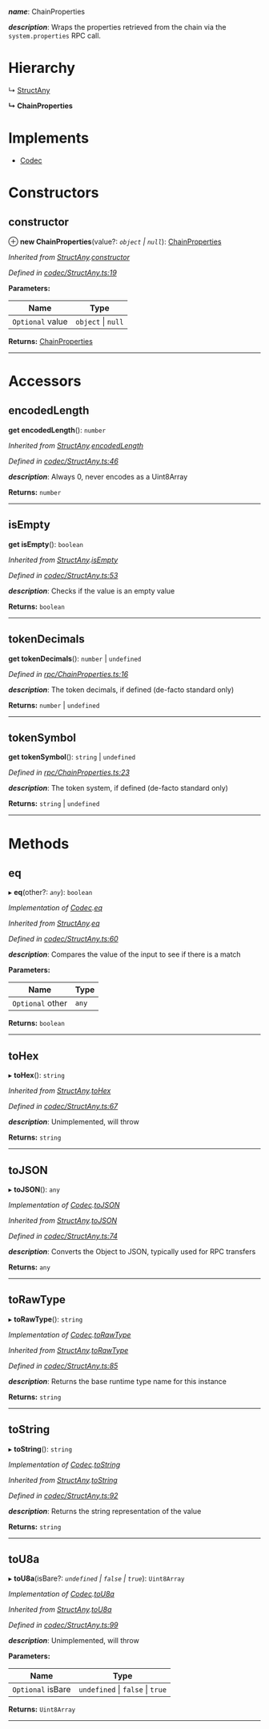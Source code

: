 

*__name__*: ChainProperties

*__description__*: Wraps the properties retrieved from the chain via the `system.properties` RPC call.

# Hierarchy

↳  [StructAny](_codec_structany_.structany.md)

**↳ ChainProperties**

# Implements

* [Codec](../interfaces/_types_.codec.md)

# Constructors

<a id="constructor"></a>

##  constructor

⊕ **new ChainProperties**(value?: *`object` \| `null`*): [ChainProperties](_rpc_chainproperties_.chainproperties.md)

*Inherited from [StructAny](_codec_structany_.structany.md).[constructor](_codec_structany_.structany.md#constructor)*

*Defined in [codec/StructAny.ts:19](https://github.com/polkadot-js/api/blob/90fad53/packages/types/src/codec/StructAny.ts#L19)*

**Parameters:**

| Name | Type |
| ------ | ------ |
| `Optional` value | `object` \| `null` |

**Returns:** [ChainProperties](_rpc_chainproperties_.chainproperties.md)

___

# Accessors

<a id="encodedlength"></a>

##  encodedLength

**get encodedLength**(): `number`

*Inherited from [StructAny](_codec_structany_.structany.md).[encodedLength](_codec_structany_.structany.md#encodedlength)*

*Defined in [codec/StructAny.ts:46](https://github.com/polkadot-js/api/blob/90fad53/packages/types/src/codec/StructAny.ts#L46)*

*__description__*: Always 0, never encodes as a Uint8Array

**Returns:** `number`

___
<a id="isempty"></a>

##  isEmpty

**get isEmpty**(): `boolean`

*Inherited from [StructAny](_codec_structany_.structany.md).[isEmpty](_codec_structany_.structany.md#isempty)*

*Defined in [codec/StructAny.ts:53](https://github.com/polkadot-js/api/blob/90fad53/packages/types/src/codec/StructAny.ts#L53)*

*__description__*: Checks if the value is an empty value

**Returns:** `boolean`

___
<a id="tokendecimals"></a>

##  tokenDecimals

**get tokenDecimals**(): `number` \| `undefined`

*Defined in [rpc/ChainProperties.ts:16](https://github.com/polkadot-js/api/blob/90fad53/packages/types/src/rpc/ChainProperties.ts#L16)*

*__description__*: The token decimals, if defined (de-facto standard only)

**Returns:** `number` \| `undefined`

___
<a id="tokensymbol"></a>

##  tokenSymbol

**get tokenSymbol**(): `string` \| `undefined`

*Defined in [rpc/ChainProperties.ts:23](https://github.com/polkadot-js/api/blob/90fad53/packages/types/src/rpc/ChainProperties.ts#L23)*

*__description__*: The token system, if defined (de-facto standard only)

**Returns:** `string` \| `undefined`

___

# Methods

<a id="eq"></a>

##  eq

▸ **eq**(other?: *`any`*): `boolean`

*Implementation of [Codec](../interfaces/_types_.codec.md).[eq](../interfaces/_types_.codec.md#eq)*

*Inherited from [StructAny](_codec_structany_.structany.md).[eq](_codec_structany_.structany.md#eq)*

*Defined in [codec/StructAny.ts:60](https://github.com/polkadot-js/api/blob/90fad53/packages/types/src/codec/StructAny.ts#L60)*

*__description__*: Compares the value of the input to see if there is a match

**Parameters:**

| Name | Type |
| ------ | ------ |
| `Optional` other | `any` |

**Returns:** `boolean`

___
<a id="tohex"></a>

##  toHex

▸ **toHex**(): `string`

*Inherited from [StructAny](_codec_structany_.structany.md).[toHex](_codec_structany_.structany.md#tohex)*

*Defined in [codec/StructAny.ts:67](https://github.com/polkadot-js/api/blob/90fad53/packages/types/src/codec/StructAny.ts#L67)*

*__description__*: Unimplemented, will throw

**Returns:** `string`

___
<a id="tojson"></a>

##  toJSON

▸ **toJSON**(): `any`

*Implementation of [Codec](../interfaces/_types_.codec.md).[toJSON](../interfaces/_types_.codec.md#tojson)*

*Inherited from [StructAny](_codec_structany_.structany.md).[toJSON](_codec_structany_.structany.md#tojson)*

*Defined in [codec/StructAny.ts:74](https://github.com/polkadot-js/api/blob/90fad53/packages/types/src/codec/StructAny.ts#L74)*

*__description__*: Converts the Object to JSON, typically used for RPC transfers

**Returns:** `any`

___
<a id="torawtype"></a>

##  toRawType

▸ **toRawType**(): `string`

*Implementation of [Codec](../interfaces/_types_.codec.md).[toRawType](../interfaces/_types_.codec.md#torawtype)*

*Inherited from [StructAny](_codec_structany_.structany.md).[toRawType](_codec_structany_.structany.md#torawtype)*

*Defined in [codec/StructAny.ts:85](https://github.com/polkadot-js/api/blob/90fad53/packages/types/src/codec/StructAny.ts#L85)*

*__description__*: Returns the base runtime type name for this instance

**Returns:** `string`

___
<a id="tostring"></a>

##  toString

▸ **toString**(): `string`

*Implementation of [Codec](../interfaces/_types_.codec.md).[toString](../interfaces/_types_.codec.md#tostring)*

*Inherited from [StructAny](_codec_structany_.structany.md).[toString](_codec_structany_.structany.md#tostring)*

*Defined in [codec/StructAny.ts:92](https://github.com/polkadot-js/api/blob/90fad53/packages/types/src/codec/StructAny.ts#L92)*

*__description__*: Returns the string representation of the value

**Returns:** `string`

___
<a id="tou8a"></a>

##  toU8a

▸ **toU8a**(isBare?: *`undefined` \| `false` \| `true`*): `Uint8Array`

*Implementation of [Codec](../interfaces/_types_.codec.md).[toU8a](../interfaces/_types_.codec.md#tou8a)*

*Inherited from [StructAny](_codec_structany_.structany.md).[toU8a](_codec_structany_.structany.md#tou8a)*

*Defined in [codec/StructAny.ts:99](https://github.com/polkadot-js/api/blob/90fad53/packages/types/src/codec/StructAny.ts#L99)*

*__description__*: Unimplemented, will throw

**Parameters:**

| Name | Type |
| ------ | ------ |
| `Optional` isBare | `undefined` \| `false` \| `true` |

**Returns:** `Uint8Array`

___

